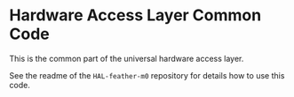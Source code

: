 # Hardware Access Layer Common Code
This is the common part of the universal hardware access layer.

See the readme of the `HAL-feather-m0` repository for details how to use this code.



